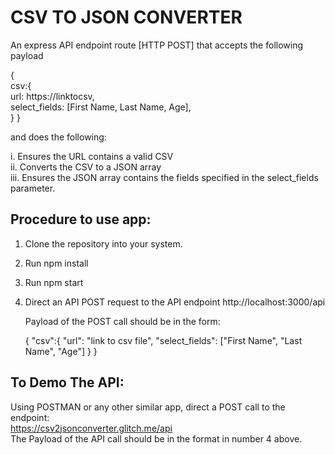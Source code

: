 # CSV TO JSON CONVERTER
An express API endpoint route [HTTP POST] that accepts the following payload     

{   
  csv:{     
    url: https://linktocsv,     
    select_fields: [First Name, Last Name, Age],   
  } 
}      

and does the following:     
   
i. Ensures the URL contains a valid CSV     
ii. Converts the CSV to a JSON array    
iii. Ensures the JSON array contains the fields specified in the select_fields parameter.

## Procedure to use app:
1. Clone the repository into your system.
2. Run npm install
3. Run npm start
4. Direct an API POST request to the API endpoint http://localhost:3000/api

    Payload of the POST call should be in the form: 
    
    {
      "csv":{
        "url": "link to csv file",
        "select_fields": ["First Name", "Last Name", "Age"]
      }
    }

## To Demo The API:
Using POSTMAN or any other similar app, direct a POST call to the endpoint:  
https://csv2jsonconverter.glitch.me/api  
The Payload of the API call should be in the format in number 4 above.